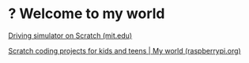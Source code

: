 # ? Welcome to my world

[Driving simulator on Scratch (mit.edu)](https://scratch.mit.edu/projects/548228231/editor/)

[Scratch coding projects for kids and teens | My world (raspberrypi.org)](https://projects.raspberrypi.org/en/projects/welcome-to-my-world/2)